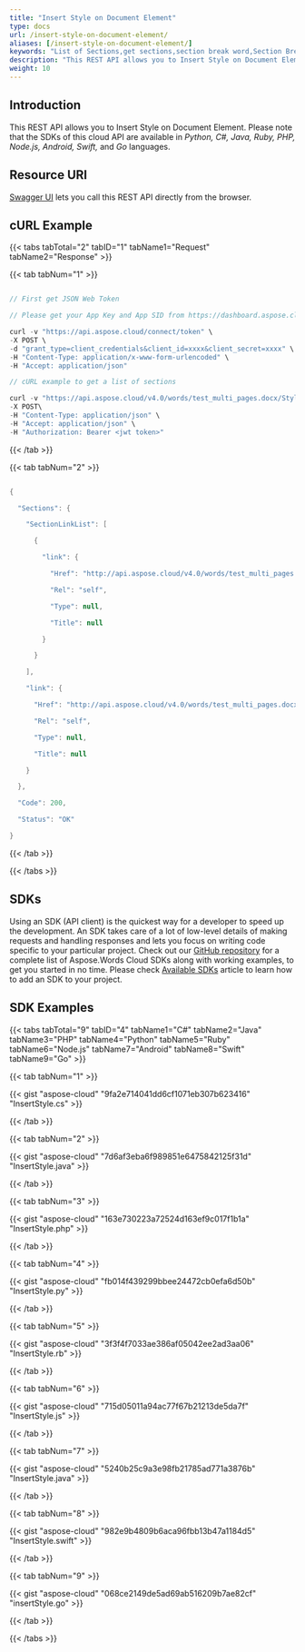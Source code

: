 ```yaml
---
title: "Insert Style on Document Element"
type: docs
url: /insert-style-on-document-element/
aliases: [/insert-style-on-document-element/]
keywords: "List of Sections,get sections,section break word,Section Break, Word, Microsoft Word, Word Documents,Java, .NET, PHP, Ruby, Python, NodeJS, Swift, Android ,Go"
description: "This REST API allows you to Insert Style on Document Element. Please note that the SDKs of this cloud API are available in Python, C#, Java, Ruby, PHP, Node.js, Android, Swift, and Go languages."
weight: 10
---
```


## Introduction


This REST API allows you to Insert Style on Document Element. Please note that the SDKs of this cloud API are available in *Python, C#, Java, Ruby, PHP, Node.js, Android, Swift,* and *Go* languages.
## Resource URI
[Swagger UI](https://apireference.aspose.cloud/words/#/Styles/InsertStyle) lets you call this REST API directly from the browser.  
## cURL Example
{{< tabs tabTotal="2" tabID="1" tabName1="Request" tabName2="Response" >}}

{{< tab tabNum="1" >}}

```java

// First get JSON Web Token

// Please get your App Key and App SID from https://dashboard.aspose.cloud/#/apps. Kindly place App Key in "client_secret" and App SID in "client_id" argument.

curl -v "https://api.aspose.cloud/connect/token" \
-X POST \
-d "grant_type=client_credentials&client_id=xxxx&client_secret=xxxx" \
-H "Content-Type: application/x-www-form-urlencoded" \
-H "Accept: application/json"

// cURL example to get a list of sections

curl -v "https://api.aspose.cloud/v4.0/words/test_multi_pages.docx/Styles/InsertStyle" \
-X POST\
-H "Content-Type: application/json" \
-H "Accept: application/json" \
-H "Authorization: Bearer <jwt token>"

```

{{< /tab >}}

{{< tab tabNum="2" >}}

```java

{

  "Sections": {

    "SectionLinkList": [

      {

        "link": {

          "Href": "http://api.aspose.cloud/v4.0/words/test_multi_pages.docx/sections/0",

          "Rel": "self",

          "Type": null,

          "Title": null

        }

      }

    ],

    "link": {

      "Href": "http://api.aspose.cloud/v4.0/words/test_multi_pages.docx/sections",

      "Rel": "self",

      "Type": null,

      "Title": null

    }

  },

  "Code": 200,

  "Status": "OK"

}

```

{{< /tab >}}

{{< /tabs >}}
## SDKs
Using an SDK (API client) is the quickest way for a developer to speed up the development. An SDK takes care of a lot of low-level details of making requests and handling responses and lets you focus on writing code specific to your particular project. Check out our [GitHub repository](https://github.com/aspose-words-cloud) for a complete list of Aspose.Words Cloud SDKs along with working examples, to get you started in no time. Please check [Available SDKs](/available-sdks/) article to learn how to add an SDK to your project.
## SDK Examples
{{< tabs tabTotal="9" tabID="4" tabName1="C#" tabName2="Java" tabName3="PHP" tabName4="Python" tabName5="Ruby" tabName6="Node.js" tabName7="Android" tabName8="Swift" tabName9="Go" >}}

{{< tab tabNum="1" >}}

{{< gist "aspose-cloud" "9fa2e714041dd6cf1071eb307b623416" "InsertStyle.cs" >}}

{{< /tab >}}

{{< tab tabNum="2" >}}

{{< gist "aspose-cloud" "7d6af3eba6f989851e6475842125f31d" "InsertStyle.java" >}}

{{< /tab >}}

{{< tab tabNum="3" >}}

{{< gist "aspose-cloud" "163e730223a72524d163ef9c017f1b1a" "InsertStyle.php" >}}

{{< /tab >}}

{{< tab tabNum="4" >}}

{{< gist "aspose-cloud" "fb014f439299bbee24472cb0efa6d50b" "InsertStyle.py" >}}

{{< /tab >}}

{{< tab tabNum="5" >}}

{{< gist "aspose-cloud" "3f3f4f7033ae386af05042ee2ad3aa06" "InsertStyle.rb" >}}

{{< /tab >}}

{{< tab tabNum="6" >}}

{{< gist "aspose-cloud" "715d05011a94ac77f67b21213de5da7f" "InsertStyle.js" >}}

{{< /tab >}}

{{< tab tabNum="7" >}}

{{< gist "aspose-cloud" "5240b25c9a3e98fb21785ad771a3876b" "InsertStyle.java" >}}

{{< /tab >}}

{{< tab tabNum="8" >}}

{{< gist "aspose-cloud" "982e9b4809b6aca96fbb13b47a1184d5" "InsertStyle.swift" >}}

{{< /tab >}}

{{< tab tabNum="9" >}}

{{< gist "aspose-cloud" "068ce2149de5ad69ab516209b7ae82cf" "insertStyle.go" >}}

{{< /tab >}}

{{< /tabs >}}



